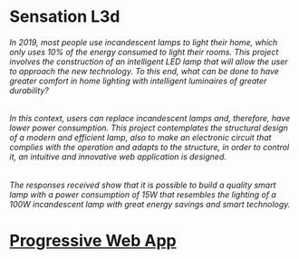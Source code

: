 # Sensation L3d

###### In 2019, most people use incandescent lamps to light their home, which only uses 10% of the energy consumed to light their rooms. This project involves the construction of an intelligent LED lamp that will allow the user to approach the new technology. To this end, what can be done to have greater comfort in home lighting with intelligent luminaires of greater durability?

###### In this context, users can replace incandescent lamps and, therefore, have lower power consumption. This project contemplates the structural design of a modern and efficient lamp, also to make an electronic circuit that complies with the operation and adapts to the structure, in order to control it, an intuitive and innovative web application is designed.

###### The responses received show that it is possible to build a quality smart lamp with a power consumption of 15W that resembles the lighting of a 100W incandescent lamp with great energy savings and smart technology.

# [Progressive Web App](http://https://sensationled.herokuapp.com "App")
